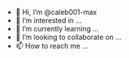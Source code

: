 - 👋 Hi, I’m @caleb001-max
- 👀 I’m interested in ...
- 🌱 I’m currently learning ...
- 💞️ I’m looking to collaborate on ...
- 📫 How to reach me ...

<!---
caleb001-max/caleb001-max is a ✨ special ✨ repository because its `README.md` (this file) appears on your GitHub profile.
You can click the Preview link to take a look at your changes.
--->
